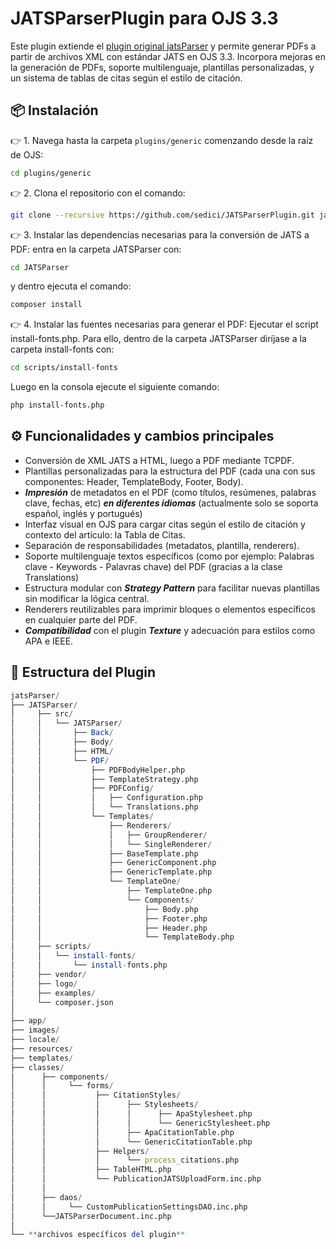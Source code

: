 # JATSParserPlugin para OJS 3.3

Este plugin extiende el [plugin original jatsParser](https://github.com/Vitaliy-1) y permite generar PDFs a partir de archivos XML con estándar JATS en OJS 3.3. Incorpora mejoras en la generación de PDFs, soporte multilenguaje, plantillas personalizadas, y un sistema de tablas de citas según el estilo de citación.

## 📦 Instalación

👉 1. Navega hasta la carpeta `plugins/generic` comenzando desde la raíz de OJS:
```bash
cd plugins/generic
```

👉 2. Clona el repositorio con el comando:
```bash
git clone --recursive https://github.com/sedici/JATSParserPlugin.git jatsParser
```

👉 3. Instalar las dependencias necesarias para la conversión de JATS a PDF: entra en la carpeta JATSParser con:
```bash
cd JATSParser
```
y dentro ejecuta el comando:
```bash
composer install
```

👉 4. Instalar las fuentes necesarias para generar el PDF: Ejecutar el script install-fonts.php.
Para ello, dentro de la carpeta JATSParser diríjase a la carpeta install-fonts con:
```bash
cd scripts/install-fonts
```
Luego en la consola ejecute el siguiente comando:
```bash
php install-fonts.php
```

## ⚙️ Funcionalidades y cambios principales

- Conversión de XML JATS a HTML, luego a PDF mediante TCPDF.
- Plantillas personalizadas para la estructura del PDF (cada una con sus componentes: Header, TemplateBody, Footer, Body).
- ***Impresión*** de metadatos en el PDF (como títulos, resúmenes, palabras clave, fechas, etc) ***en diferentes idiomas*** (actualmente solo se soporta español, inglés y portugués) 
- Interfaz visual en OJS para cargar citas según el estilo de citación y contexto del artículo: la Tabla de Citas.
- Separación de responsabilidades (metadatos, plantilla, renderers).
- Soporte multilenguaje textos específicos (como por ejemplo: Palabras clave - Keywords - Palavras chave) del PDF (gracias a la clase Translations)
- Estructura modular con ***Strategy Pattern*** para facilitar nuevas plantillas sin modificar la lógica central.
- Renderers reutilizables para imprimir bloques o elementos específicos en cualquier parte del PDF.
- ***Compatibilidad*** con el plugin ***Texture*** y adecuación para estilos como APA e IEEE.

## 🧱 Estructura del Plugin

```mathematica
jatsParser/
├── JATSParser/
│     ├── src/
│     │   └── JATSParser/
│     │       ├── Back/
│     │       ├── Body/
│     │       ├── HTML/
│     │       └── PDF/
│     │           ├── PDFBodyHelper.php
│     │           ├── TemplateStrategy.php
│     │           ├── PDFConfig/
│     │           │   ├── Configuration.php
│     │           │   └── Translations.php
│     │           └── Templates/
│     │               ├── Renderers/
│     │               │   ├── GroupRenderer/
│     │               │   └── SingleRenderer/
│     │               ├── BaseTemplate.php
│     │               ├── GenericComponent.php
│     │               ├── GenericTemplate.php
│     │               └── TemplateOne/
│     │                   ├── TemplateOne.php
│     │                   └── Components/
│     │                       ├── Body.php
│     │                       ├── Footer.php
│     │                       ├── Header.php
│     │                       └── TemplateBody.php
│     ├── scripts/
│     │   └── install-fonts/
│     │       └── install-fonts.php
│     ├── vendor/
│     ├── logo/
│     ├── examples/
│     └── composer.json
│
├── app/
├── images/
├── locale/
├── resources/
├── templates/
├── classes/
│      ├── components/
│      │     └── forms/
│      │           ├── CitationStyles/
│      │           │      ├── Stylesheets/
│      │           │      │      ├── ApaStylesheet.php
│      │           │      │      └── GenericStylesheet.php
│      │           │      ├── ApaCitationTable.php
│      │           │      └── GenericCitationTable.php 
│      │           ├── Helpers/
│      │           │      └── process_citations.php
│      │           ├── TableHTML.php
│      │           └── PublicationJATSUploadForm.inc.php
│      │
│      ├── daos/
│      │     └── CustomPublicationSettingsDAO.inc.php
│      └──JATSParserDocument.inc.php
│
└── **archivos específicos del plugin**
```
